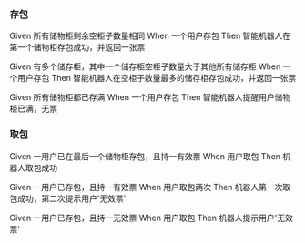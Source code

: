 ### 存包

Given 所有储物柜剩余空柜子数量相同
When 一个用户存包
Then 智能机器人在第一个储物柜存包成功，并返回一张票


Given 有多个储存柜，其中一个储存柜空柜子数量大于其他所有储存柜
When 一个用户存包
Then 智能机器人在空柜子数量最多的储存柜存包成功，并返回一张票

Given 所有储物柜都已存满
When 一个用户存包
Then 智能机器人提醒用户储物柜已满，无票

### 取包


Given 一用户已在最后一个储物柜存包，且持一有效票
When 用户取包
Then 机器人取包成功


Given 一用户已存包，且持一有效票
When 用户取包两次
Then 机器人第一次取包成功，第二次提示用户'无效票'


Given 一用户已存包，且持一无效票
When 用户取包
Then 机器人提示用户'无效票'


